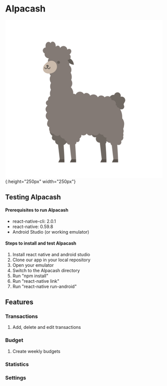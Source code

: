 # Alpacash
![](readme_images/main_alpaca.png){:height="250px" width="250px"}

Testing Alpacash
------
#### Prerequisites to run Alpacash
+ react-native-cli: 2.0.1  
+ react-native: 0.59.8  
+ Android Studio (or working emulator)  

#### Steps to install and test Alpacash
1. Install react native and android studio
2. Clone our app in your local repository
3. Open your emulator
4. Switch to the Alpacash directory
5. Run "npm install"
6. Run "react-native link"
7. Run "react-native run-android"

Features
------
### Transactions
1. Add, delete and edit transactions

### Budget
1. Create weekly budgets

### Statistics

### Settings